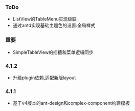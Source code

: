 ### ToDo
- ListView的TableMenu实现级联
- 通过antd实现基础主题色的设置:全局样式

### 

### 重要
- SimpleTableView的插槽和菜单逻辑同步

### 4.1.2
- 升级plugin依赖,适配新版layout

### 4.1.1
- 基于v4版本的ant-design和complex-component构建模板
